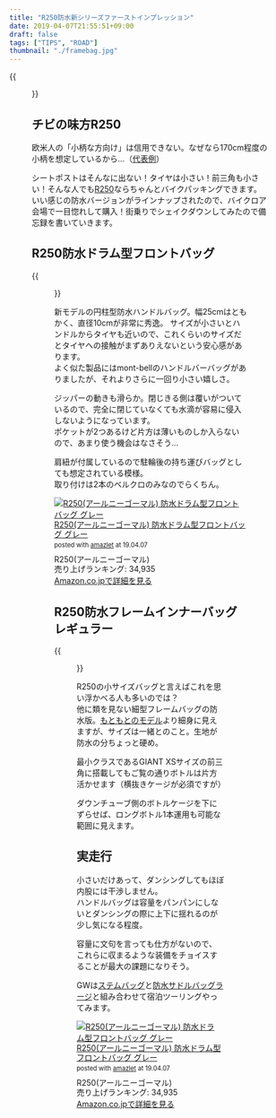 ```yaml
---
title: "R250防水新シリーズファーストインプレッション"
date: 2019-04-07T21:55:51+09:00
draft: false
tags: ["TIPS", "ROAD"]
thumbnail: "./framebag.jpg"
---
```

{{<figure src="./framebag.jpg">}}
## チビの味方R250

欧米人の「小柄な方向け」は信用できない。なぜなら170cm程度の小柄を想定しているから…（[代表例](http://www.tkcproductions.jp/?pid=102454600)）

シートポストはそんなに出ない！タイヤは小さい！前三角も小さい！そんな人でも[R250](https://amzn.to/2G4yzRT)ならちゃんとバイクパッキングできます。  
いい感じの防水バージョンがラインナップされたので、バイクロア会場で一目惚れして購入！街乗りでシェイクダウンしてみたので備忘録を書いていきます。

## R250防水ドラム型フロントバッグ

{{<figure src="./frontbag.jpg">}}

新モデルの円柱型防水ハンドルバッグ。幅25cmはともかく、直径10cmが非常に秀逸。 
サイズが小さいとハンドルからタイヤも近いので、これくらいのサイズだとタイヤへの接触がまずありえないという安心感があります。  
よく似た製品にはmont-bellのハンドルバーバッグがありましたが、それよりさらに一回り小さい嬉しさ。

ジッパーの動きも滑らか。閉じきる側は覆いがついているので、完全に閉じていなくても水滴が容易に侵入しないようになっています。  
ポケットが2つあるけど片方は薄いものしか入らないので、あまり使う機会はなさそう…

肩紐が付属しているので駐輪後の持ち運びバッグとしても想定されている模様。  
取り付けは2本のベルクロのみなのでらくちん。

<div class="amazlet-box" style="margin-bottom:0px;"><div class="amazlet-image" style="float:left;margin:0px 12px 1px 0px;"><a href="http://www.amazon.co.jp/exec/obidos/ASIN/B07NLFZG6D/gensobunya-22/ref=nosim/" name="amazletlink" target="_blank"><img src="https://images-fe.ssl-images-amazon.com/images/I/51u-ze5WNPL._SL160_.jpg" alt="R250(アールニーゴーマル) 防水ドラム型フロントバッグ グレー" style="border: none;" /></a></div><div class="amazlet-info" style="line-height:120%; margin-bottom: 10px"><div class="amazlet-name" style="margin-bottom:10px;line-height:120%"><a href="http://www.amazon.co.jp/exec/obidos/ASIN/B07NLFZG6D/gensobunya-22/ref=nosim/" name="amazletlink" target="_blank">R250(アールニーゴーマル) 防水ドラム型フロントバッグ グレー</a><div class="amazlet-powered-date" style="font-size:80%;margin-top:5px;line-height:120%">posted with <a href="http://www.amazlet.com/" title="amazlet" target="_blank">amazlet</a> at 19.04.07</div></div><div class="amazlet-detail">R250(アールニーゴーマル) <br />売り上げランキング: 34,935<br /></div><div class="amazlet-sub-info" style="float: left;"><div class="amazlet-link" style="margin-top: 5px"><a href="http://www.amazon.co.jp/exec/obidos/ASIN/B07NLFZG6D/gensobunya-22/ref=nosim/" name="amazletlink" target="_blank">Amazon.co.jpで詳細を見る</a></div></div></div><div class="amazlet-footer" style="clear: left"></div></div>

## R250防水フレームインナーバッグ レギュラー

{{<figure src="withwaterbottole.jpg">}}

R250の小サイズバッグと言えばこれを思い浮かべる人も多いのでは？  
他に類を見ない細型フレームバッグの防水版。[もともとのモデル](https://amzn.to/2U2Mzzc)より細身に見えますが、サイズは一緒とのこと。生地が防水の分ちょっと硬め。

最小クラスであるGIANT XSサイズの前三角に搭載してもご覧の通りボトルは片方活かせます（横抜きケージが必須ですが）

ダウンチューブ側のボトルケージを下にずらせば、ロングボトル1本運用も可能な範囲に見えます。


## 実走行

小さいだけあって、ダンシングしてもほぼ内股には干渉しません。  
ハンドルバッグは容量をパンパンにしないとダンシングの際に上下に揺れるのが少し気になる程度。

容量に文句を言っても仕方がないので、これらに収まるような装備をチョイスすることが最大の課題になりそう。

GWは[ステムバッグ](https://amzn.to/2G29eqK)と[防水サドルバッグラージ](https://amzn.to/2G29ohQ)と組み合わせて宿泊ツーリングやってみます。

<div class="amazlet-box" style="margin-bottom:0px;"><div class="amazlet-image" style="float:left;margin:0px 12px 1px 0px;"><a href="http://www.amazon.co.jp/exec/obidos/ASIN/B07NLFZG6D/gensobunya-22/ref=nosim/" name="amazletlink" target="_blank"><img src="https://images-fe.ssl-images-amazon.com/images/I/51u-ze5WNPL._SL160_.jpg" alt="R250(アールニーゴーマル) 防水ドラム型フロントバッグ グレー" style="border: none;" /></a></div><div class="amazlet-info" style="line-height:120%; margin-bottom: 10px"><div class="amazlet-name" style="margin-bottom:10px;line-height:120%"><a href="http://www.amazon.co.jp/exec/obidos/ASIN/B07NLFZG6D/gensobunya-22/ref=nosim/" name="amazletlink" target="_blank">R250(アールニーゴーマル) 防水ドラム型フロントバッグ グレー</a><div class="amazlet-powered-date" style="font-size:80%;margin-top:5px;line-height:120%">posted with <a href="http://www.amazlet.com/" title="amazlet" target="_blank">amazlet</a> at 19.04.07</div></div><div class="amazlet-detail">R250(アールニーゴーマル) <br />売り上げランキング: 34,935<br /></div><div class="amazlet-sub-info" style="float: left;"><div class="amazlet-link" style="margin-top: 5px"><a href="http://www.amazon.co.jp/exec/obidos/ASIN/B07NLFZG6D/gensobunya-22/ref=nosim/" name="amazletlink" target="_blank">Amazon.co.jpで詳細を見る</a></div></div></div><div class="amazlet-footer" style="clear: left"></div></div>

